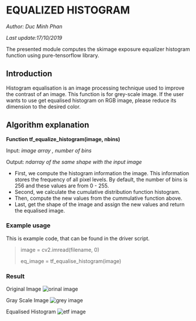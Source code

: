 # EQUALIZED HISTOGRAM

_Author: Duc Minh Phan_ 

_Last update:17/10/2019_

The presented module computes the skimage exposure equalizer histogram function using pure-tensorflow library. 

## Introduction

Histogram equalisation is an image processing technique used to improve the contrast of an image. 
This function is for grey-scale image. If the user wants to use get equalised histogram on RGB image, please reduce its dimension to the desired color.


## Algorithm explanation

__Function tf_equalize_histogram(image, nbins)__

Input: _image array , number of bins_



Output: _ndarray of the same shape with the input image_

- First, we compute the histogram information the image. This information stores the frequency of all pixel levels. By default, the number of bins is 256 and these values are from 0 - 255.
- Second, we calculate the cumulative distribution function histogram. 
- Then, compute the new values from the cummulative function above.
- Last, get the shape of the image and assign the new values and return the equalised image.	

### Example usage

This is example code, that can be found in the driver script.
> image = cv2.imread(filename, 0)
> 
> eq_image = tf_equalise_histogram(image) 


### Result

Original Image
![orinal image]()

Gray Scale Image
![grey image]()

Equalised Histogram
![etf image]()






